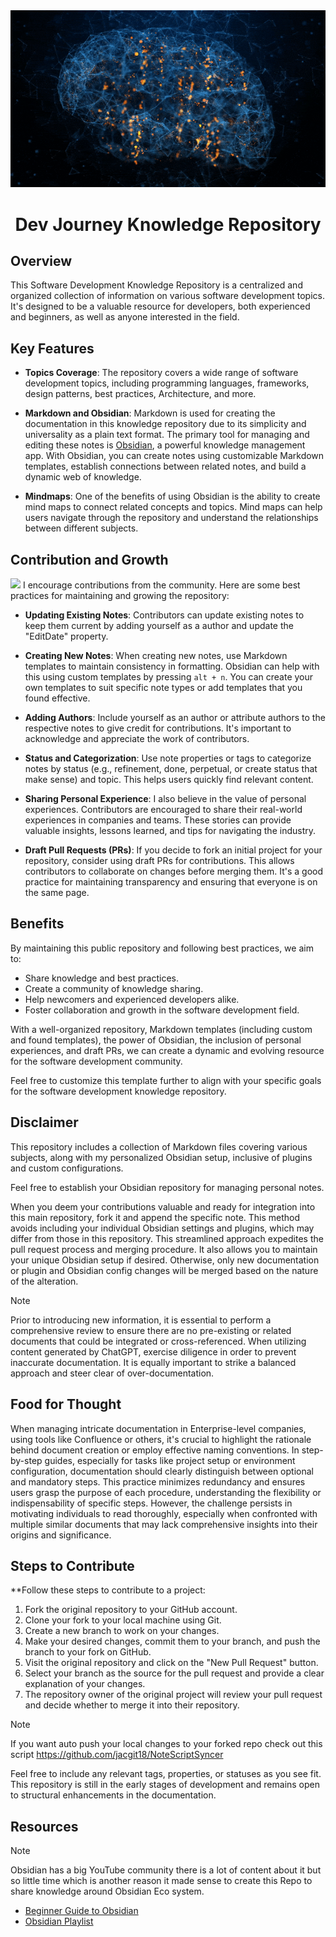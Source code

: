 
<img src="_Low Priority Refinement/_Main/Brain-Patterns-Illustration.gif" alt="Brain Patterns Illustration">


<div style="text-align:center;"><h1>Dev Journey Knowledge Repository </h1></div>

## Overview
This Software Development Knowledge Repository is a centralized and organized collection of information on various software development topics. It's designed to be a valuable resource for developers, both experienced and beginners, as well as anyone interested in the field.


## Key Features

- **Topics Coverage**: The repository covers a wide range of software development topics, including programming languages, frameworks, design patterns, best practices, Architecture, and more.

- **Markdown and Obsidian**: Markdown is used for creating the documentation in this knowledge repository due to its simplicity and universality as a plain text format. The primary tool for managing and editing these notes is [Obsidian](https://obsidian.md/), a powerful knowledge management app. With Obsidian, you can create notes using customizable Markdown templates, establish connections between related notes, and build a dynamic web of knowledge.

- **Mindmaps**: One of the benefits of using Obsidian is the ability to create mind maps to connect related concepts and topics. Mind maps can help users navigate through the repository and understand the relationships between different subjects.

## Contribution and Growth
![](Dataview.gif)
I encourage contributions from the community. Here are some best practices for maintaining and growing the repository:

- **Updating Existing Notes**: Contributors can update existing notes to keep them current by adding yourself as a author and update the "EditDate" property.

- **Creating New Notes**: When creating new notes, use Markdown templates to maintain consistency in formatting. Obsidian can help with this using custom templates by pressing `alt + n`. You can create your own templates to suit specific note types or add templates that you found effective.

- **Adding Authors**: Include yourself as an author or attribute authors to the respective notes to give credit for contributions. It's important to acknowledge and appreciate the work of contributors.

- **Status and Categorization**: Use note properties or tags to categorize notes by status (e.g., refinement, done, perpetual, or create status that make sense) and topic. This helps users quickly find relevant content.

- **Sharing Personal Experience**: I also believe in the value of personal experiences. Contributors are encouraged to share their real-world experiences in companies and teams. These stories can provide valuable insights, lessons learned, and tips for navigating the industry.

- **Draft Pull Requests (PRs)**: If you decide to fork an initial project for your repository, consider using draft PRs for contributions. This allows contributors to collaborate on changes before merging them. It's a good practice for maintaining transparency and ensuring that everyone is on the same page.

## Benefits

By maintaining this public repository and following best practices, we aim to:

- Share knowledge and best practices.
- Create a community of knowledge sharing.
- Help newcomers and experienced developers alike.
- Foster collaboration and growth in the software development field.

With a well-organized repository, Markdown templates (including custom and found templates), the power of Obsidian, the inclusion of personal experiences, and draft PRs, we can create a dynamic and evolving resource for the software development community.

Feel free to customize this template further to align with your specific goals for the software development knowledge repository.

## Disclaimer

This repository includes a collection of Markdown files covering various subjects, along with my personalized Obsidian setup, inclusive of plugins and custom configurations.

Feel free to establish your Obsidian repository for managing personal notes.

When you deem your contributions valuable and ready for integration into this main repository, fork it and append the specific note. This method avoids including your individual Obsidian settings and plugins, which may differ from those in this repository. This streamlined approach expedites the pull request process and merging procedure. It also allows you to maintain your unique Obsidian setup if desired. Otherwise, only new documentation or plugin and Obsidian config changes will be merged based on the nature of the alteration.

>[!note] 
>Prior to introducing new information, it is essential to perform a comprehensive review to ensure there are no pre-existing or related documents that could be integrated or cross-referenced. When utilizing content generated by ChatGPT, exercise diligence in order to prevent inaccurate documentation. It is equally important to strike a balanced approach and steer clear of over-documentation.

## Food for Thought 
When managing intricate documentation in Enterprise-level companies, using tools like Confluence or others, it's crucial to highlight the rationale behind document creation or employ effective naming conventions. In step-by-step guides, especially for tasks like project setup or environment configuration, documentation should clearly distinguish between optional and mandatory steps. This practice minimizes redundancy and ensures users grasp the purpose of each procedure, understanding the flexibility or indispensability of specific steps. However, the challenge persists in motivating individuals to read thoroughly, especially when confronted with multiple similar documents that may lack comprehensive insights into their origins and significance.
## Steps to Contribute
**Follow these steps to contribute to a project:

1. Fork the original repository to your GitHub account.
2. Clone your fork to your local machine using Git.
3. Create a new branch to work on your changes.
4. Make your desired changes, commit them to your branch, and push the branch to your fork on GitHub.
5. Visit the original repository and click on the "New Pull Request" button.
6. Select your branch as the source for the pull request and provide a clear explanation of your changes.
7. The repository owner of the original project will review your pull request and decide whether to merge it into their repository.
>[!note]
>If you want auto push your local changes to your forked repo check out this script https://github.com/jacgit18/NoteScriptSyncer
> 
> Feel free to include any relevant tags, properties, or statuses as you see fit. This repository is still in the early stages of development and remains open to structural enhancements in the documentation.


## Resources 
>[!note] 
>Obsidian has a big YouTube community there is a lot of content about it but so little time which is another reason it made sense to create this Repo to share knowledge around Obsidian Eco system.
- [Beginner Guide to Obsidian ](https://www.dsebastien.net/the-ultimate-beginners-guide-to-obsidian/)
- [Obsidian Playlist](https://youtube.com/playlist?list=PL7oLu8NfQd84_gsyqBVSVgUmCCgcvSZMx&si=PLMYW7pLlzDwNQty)